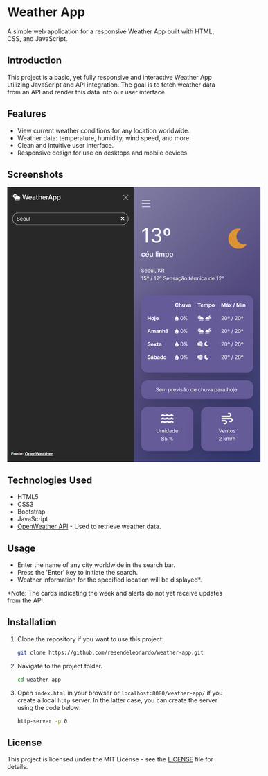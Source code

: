# Weather App

A simple web application for a responsive Weather App built with HTML, CSS, and JavaScript.

## Introduction

This project is a basic, yet fully responsive and interactive Weather App utilizing JavaScript and API integration. The goal is to fetch weather data from an API and render this data into our user interface.

## Features

- View current weather conditions for any location worldwide.
- Weather data: temperature, humidity, wind speed, and more.
- Clean and intuitive user interface.
- Responsive design for use on desktops and mobile devices.

## Screenshots

<div style="display: flex;">
  <img src="weather-app/screenshots/weather-app-search.png" alt="Screenshot 1" width="292.5" height="633">
  <img src="weather-app/screenshots/weather-app-index.png" alt="Screenshot 2" width="292.5" height="633">
</div>

## Technologies Used

- HTML5
- CSS3
- Bootstrap
- JavaScript
- [OpenWeather API](https://openweathermap.org/api) - Used to retrieve weather data.

## Usage

- Enter the name of any city worldwide in the search bar.
- Press the 'Enter' key to initiate the search.
- Weather information for the specified location will be displayed*.

*Note: The cards indicating the week and alerts do not yet receive updates from the API.

## Installation

1. Clone the repository if you want to use this project:

   ```bash
   git clone https://github.com/resendeleonardo/weather-app.git

2. Navigate to the project folder.
   ```bash
   cd weather-app

3. Open `index.html` in your browser or `localhost:8080/weather-app/` if you create a local `http` server. In the latter case, you can create the server using the code below:
   ```bash
   http-server -p 0

## License

This project is licensed under the MIT License - see the [LICENSE](LICENSE) file for details.
